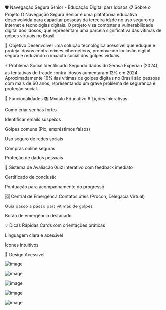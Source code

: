 🛡️ Navegação Segura Senior - Educação Digital para Idosos
📋 Sobre o Projeto
O Navegação Segura Senior é uma plataforma educativa desenvolvida para capacitar pessoas da terceira idade no uso seguro da internet e tecnologias digitais. O projeto visa combater a vulnerabilidade digital dos idosos, que representam uma parcela significativa das vítimas de golpes virtuais no Brasil.

🎯 Objetivo
Desenvolver uma solução tecnológica acessível que eduque e proteja idosos contra crimes cibernéticos, promovendo inclusão digital segura e reduzindo o impacto social dos golpes virtuais.

⚡ Problema Social Identificado
Segundo dados do Serasa Experian (2024), as tentativas de fraude contra idosos aumentaram 12% em 2024. Aproximadamente 16% das vítimas de golpes digitais no Brasil são pessoas com mais de 60 anos, representando um grave problema de segurança e proteção social.

🚀 Funcionalidades
📚 Módulo Educativo
6 Lições Interativas:

Como criar senhas fortes

Identificar emails suspeitos

Golpes comuns (Pix, empréstimos falsos)

Uso seguro de redes sociais

Compras online seguras

Proteção de dados pessoais

🧠 Sistema de Avaliação
Quiz interativo com feedback imediato

Certificado de conclusão

Pontuação para acompanhamento do progresso

🆘 Central de Emergência
Contatos úteis (Procon, Delegacia Virtual)

Guia passo a passo para vítimas de golpes

Botão de emergência destacado

💡 Dicas Rápidas
Cards com orientações práticas

Linguagem clara e acessível

Ícones intuitivos

🎨 Design Acessível

![image](https://github.com/user-attachments/assets/f34d4a5e-890a-458d-9461-0b18ee9c3c20)

![image](https://github.com/user-attachments/assets/0e2cc9f5-ce9e-432a-a581-9d47db6607b5)

![image](https://github.com/user-attachments/assets/e1d4654f-8fbc-4068-a824-0e3a565025e2)

![image](https://github.com/user-attachments/assets/a3e06e55-b35b-4070-b7ed-67491ae94a5b)

![image](https://github.com/user-attachments/assets/c7d3dc78-6718-418f-b72e-76bd25091e83)
